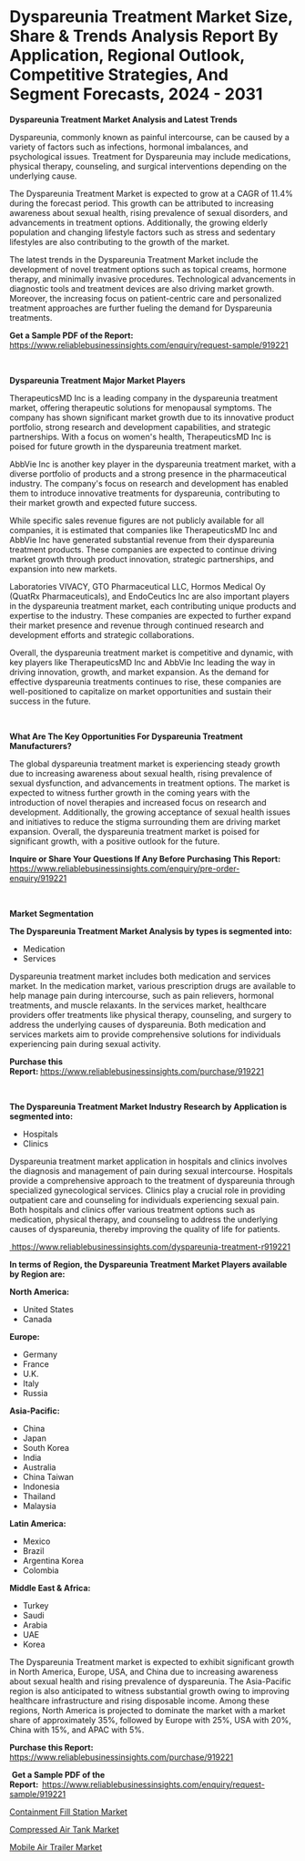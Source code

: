 <p><h1>Dyspareunia Treatment Market Size, Share & Trends Analysis Report By Application, Regional Outlook, Competitive Strategies, And Segment Forecasts, 2024 - 2031</h1></p><p><strong>Dyspareunia Treatment Market Analysis and Latest Trends</strong></p>
<p><p>Dyspareunia, commonly known as painful intercourse, can be caused by a variety of factors such as infections, hormonal imbalances, and psychological issues. Treatment for Dyspareunia may include medications, physical therapy, counseling, and surgical interventions depending on the underlying cause. </p><p>The Dyspareunia Treatment Market is expected to grow at a CAGR of 11.4% during the forecast period. This growth can be attributed to increasing awareness about sexual health, rising prevalence of sexual disorders, and advancements in treatment options. Additionally, the growing elderly population and changing lifestyle factors such as stress and sedentary lifestyles are also contributing to the growth of the market.</p><p>The latest trends in the Dyspareunia Treatment Market include the development of novel treatment options such as topical creams, hormone therapy, and minimally invasive procedures. Technological advancements in diagnostic tools and treatment devices are also driving market growth. Moreover, the increasing focus on patient-centric care and personalized treatment approaches are further fueling the demand for Dyspareunia treatments.</p></p>
<p><strong>Get a Sample PDF of the Report:&nbsp;</strong> <a href="https://www.reliablebusinessinsights.com/enquiry/request-sample/919221">https://www.reliablebusinessinsights.com/enquiry/request-sample/919221</a></p>
<p>&nbsp;</p>
<p><strong>Dyspareunia Treatment Major Market Players</strong></p>
<p><p>TherapeuticsMD Inc is a leading company in the dyspareunia treatment market, offering therapeutic solutions for menopausal symptoms. The company has shown significant market growth due to its innovative product portfolio, strong research and development capabilities, and strategic partnerships. With a focus on women's health, TherapeuticsMD Inc is poised for future growth in the dyspareunia treatment market.</p><p>AbbVie Inc is another key player in the dyspareunia treatment market, with a diverse portfolio of products and a strong presence in the pharmaceutical industry. The company's focus on research and development has enabled them to introduce innovative treatments for dyspareunia, contributing to their market growth and expected future success.</p><p>While specific sales revenue figures are not publicly available for all companies, it is estimated that companies like TherapeuticsMD Inc and AbbVie Inc have generated substantial revenue from their dyspareunia treatment products. These companies are expected to continue driving market growth through product innovation, strategic partnerships, and expansion into new markets.</p><p>Laboratories VIVACY, GTO Pharmaceutical LLC, Hormos Medical Oy (QuatRx Pharmaceuticals), and EndoCeutics Inc are also important players in the dyspareunia treatment market, each contributing unique products and expertise to the industry. These companies are expected to further expand their market presence and revenue through continued research and development efforts and strategic collaborations.</p><p>Overall, the dyspareunia treatment market is competitive and dynamic, with key players like TherapeuticsMD Inc and AbbVie Inc leading the way in driving innovation, growth, and market expansion. As the demand for effective dyspareunia treatments continues to rise, these companies are well-positioned to capitalize on market opportunities and sustain their success in the future.</p></p>
<p>&nbsp;</p>
<p><strong>What Are The Key Opportunities For Dyspareunia Treatment Manufacturers?</strong></p>
<p><p>The global dyspareunia treatment market is experiencing steady growth due to increasing awareness about sexual health, rising prevalence of sexual dysfunction, and advancements in treatment options. The market is expected to witness further growth in the coming years with the introduction of novel therapies and increased focus on research and development. Additionally, the growing acceptance of sexual health issues and initiatives to reduce the stigma surrounding them are driving market expansion. Overall, the dyspareunia treatment market is poised for significant growth, with a positive outlook for the future.</p></p>
<p><strong>Inquire or Share Your Questions If Any Before Purchasing This Report:</strong> <a href="https://www.reliablebusinessinsights.com/enquiry/pre-order-enquiry/919221">https://www.reliablebusinessinsights.com/enquiry/pre-order-enquiry/919221</a></p>
<p>&nbsp;</p>
<p><strong>Market Segmentation</strong></p>
<p><strong>The Dyspareunia Treatment Market Analysis by types is segmented into:</strong></p>
<p><ul><li>Medication</li><li>Services</li></ul></p>
<p><p>Dyspareunia treatment market includes both medication and services market. In the medication market, various prescription drugs are available to help manage pain during intercourse, such as pain relievers, hormonal treatments, and muscle relaxants. In the services market, healthcare providers offer treatments like physical therapy, counseling, and surgery to address the underlying causes of dyspareunia. Both medication and services markets aim to provide comprehensive solutions for individuals experiencing pain during sexual activity.</p></p>
<p><strong>Purchase this Report:&nbsp;</strong><a href="https://www.reliablebusinessinsights.com/purchase/919221">https://www.reliablebusinessinsights.com/purchase/919221</a></p>
<p>&nbsp;</p>
<p><strong>The Dyspareunia Treatment Market Industry Research by Application is segmented into:</strong></p>
<p><ul><li>Hospitals</li><li>Clinics</li></ul></p>
<p><p>Dyspareunia treatment market application in hospitals and clinics involves the diagnosis and management of pain during sexual intercourse. Hospitals provide a comprehensive approach to the treatment of dyspareunia through specialized gynecological services. Clinics play a crucial role in providing outpatient care and counseling for individuals experiencing sexual pain. Both hospitals and clinics offer various treatment options such as medication, physical therapy, and counseling to address the underlying causes of dyspareunia, thereby improving the quality of life for patients.</p></p>
<p><a href="https://www.reliablebusinessinsights.com/dyspareunia-treatment-r919221">&nbsp;https://www.reliablebusinessinsights.com/dyspareunia-treatment-r919221</a></p>
<p><strong>In terms of Region, the Dyspareunia Treatment Market Players available by Region are:</strong></p>
<p>
    <p> <strong> North America: </strong>
        <ul>
            <li>United States</li>
            <li>Canada</li>
        </ul>
        </p> 
    <p> <strong> Europe: </strong>
        <ul>
            <li>Germany</li>
            <li>France</li>
            <li>U.K.</li>
            <li>Italy</li>
            <li>Russia</li>
        </ul>
        </p> 
    <p> <strong> Asia-Pacific: </strong>
        <ul>
            <li>China</li>
            <li>Japan</li>
            <li>South Korea</li>
            <li>India</li>
            <li>Australia</li>
            <li>China Taiwan</li>
            <li>Indonesia</li>
            <li>Thailand</li>
            <li>Malaysia</li>
        </ul>
        </p> 
    <p> <strong> Latin America: </strong>
        <ul>
            <li>Mexico</li>
            <li>Brazil</li>
            <li>Argentina Korea</li>
            <li>Colombia</li>
        </ul>
        </p> 
    <p> <strong> Middle East & Africa: </strong>
        <ul>
            <li>Turkey</li>
            <li>Saudi</li>
            <li>Arabia</li>
            <li>UAE</li>
            <li>Korea</li>
        </ul>
    </p>
    </p>
<p><p>The Dyspareunia Treatment market is expected to exhibit significant growth in North America, Europe, USA, and China due to increasing awareness about sexual health and rising prevalence of dyspareunia. The Asia-Pacific region is also anticipated to witness substantial growth owing to improving healthcare infrastructure and rising disposable income. Among these regions, North America is projected to dominate the market with a market share of approximately 35%, followed by Europe with 25%, USA with 20%, China with 15%, and APAC with 5%.</p></p>
<p><strong>Purchase this Report: </strong><a href="https://www.reliablebusinessinsights.com/purchase/919221">https://www.reliablebusinessinsights.com/purchase/919221</a></p>
<p>&nbsp;<strong>Get a Sample PDF of the Report:&nbsp;&nbsp;</strong><a href="https://www.reliablebusinessinsights.com/enquiry/request-sample/919221">https://www.reliablebusinessinsights.com/enquiry/request-sample/919221</a></p>
<p><strong></strong></p>
<p><p><a href="https://github.com/mateobossinovero/Market-Research-Report-List-1/blob/main/containment-fill-station-market.md">Containment Fill Station Market</a></p><p><a href="https://github.com/anggakarna133/Market-Research-Report-List-1/blob/main/compressed-air-tank-market.md">Compressed Air Tank Market</a></p><p><a href="https://github.com/RoccoManning/Market-Research-Report-List-5/blob/main/mobile-air-trailer-market.md">Mobile Air Trailer Market</a></p></p>